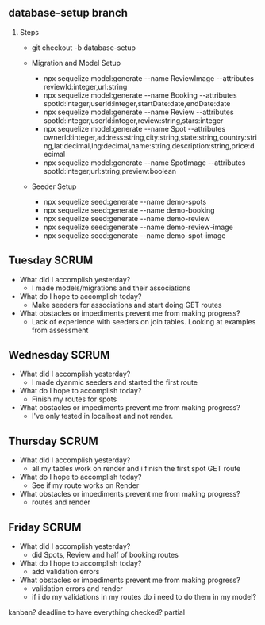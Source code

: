 ## database-setup branch
1. Steps
    - git checkout -b database-setup

    - Migration and Model Setup

        - npx sequelize model:generate --name ReviewImage --attributes reviewId:integer,url:string
        - npx sequelize model:generate --name Booking --attributes spotId:integer,userId:integer,startDate:date,endDate:date
        - npx sequelize model:generate --name Review --attributes spotId:integer,userId:integer,review:string,stars:integer
        - npx sequelize model:generate --name Spot --attributes ownerId:integer,address:string,city:string,state:string,country:string,lat:decimal,lng:decimal,name:string,description:string,price:decimal
        - npx sequelize model:generate --name SpotImage --attributes spotId:integer,url:string,preview:boolean

    - Seeder Setup

        - npx sequelize seed:generate --name demo-spots
        - npx sequelize seed:generate --name demo-booking
        - npx sequelize seed:generate --name demo-review
        - npx sequelize seed:generate --name demo-review-image
        - npx sequelize seed:generate --name demo-spot-image


## Tuesday SCRUM
  - What did I accomplish yesterday?
    - I made models/migrations and their associations
  - What do I hope to accomplish today?
    - Make seeders for associations and start doing GET routes
  - What obstacles or impediments prevent me from making progress?
    - Lack of experience with seeders on join tables. Looking at examples from assessment


## Wednesday SCRUM
  - What did I accomplish yesterday?
    - I made dyanmic seeders and started the first route
  - What do I hope to accomplish today?
    - Finish my routes for spots
  - What obstacles or impediments prevent me from making progress?
    - I've only tested in localhost and not render.


## Thursday SCRUM
  - What did I accomplish yesterday?
    - all my tables work on render and i finish the first spot GET route
  - What do I hope to accomplish today?
    - See if my route works on Render
  - What obstacles or impediments prevent me from making progress?
    - routes and render

## Friday SCRUM
  - What did I accomplish yesterday?
    - did Spots, Review and half of booking routes
  - What do I hope to accomplish today?
    - add validation errors
  - What obstacles or impediments prevent me from making progress?
    - validation errors and render
    - if i do my validations in my routes do i need to do them in my model?

kanban?
deadline to have everything checked? partial
